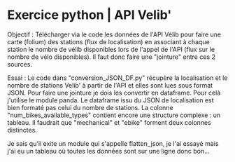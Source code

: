 # Exercice python | API Velib'

Objectif : 
Télécharger via le code les données de l'API Vélib pour faire une carte (folium) des stations (flux de localisation) en associant à chaque station le nombre de vélib disponibles lors de l'appel de l'API (flux sur le nombre de vélo disponibles). Il faut donc faire une "jointure" entre ces 2 sources.

Essai : Le code dans "conversion_JSON_DF.py" récupère la localisation et le nombre de stations Velib' à partir de l'API et elles sont lues sous format JSON. Pour faire une jointure je dois les convertir en dataframe. Pour celà j'utilise le module panda. Le dataframe issu du JSON de localisation est bien formaté pas celui du nombre de stations. La colonne "num_bikes_available_types" contient encore une structure complexe : un tableau. Il faudrait que "mechanical" et "ebike" forment deux colonnes distinctes. 

Je sais qu'il exite un module qui s'appelle flatten_json, je l'ai essayé mais j'ai eu un tableau où toutes les données sont sur une ligne donc bon...

